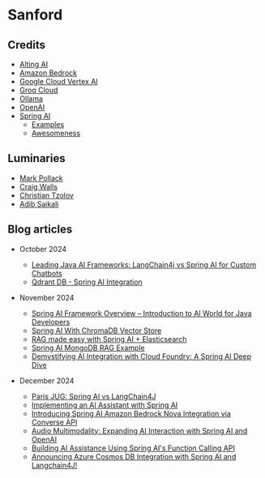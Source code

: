 # Sanford

## Credits

* [Alting AI](https://alting.ai)
* [Amazon Bedrock](https://aws.amazon.com/bedrock/)
* [Google Cloud Vertex AI](https://cloud.google.com/vertex-ai?hl=en)
* [Groq Cloud](https://groq.com)
* [Ollama](https://ollama.com/)
* [OpenAI](https://openai.com/api/)
* [Spring AI](https://spring.io/projects/spring-ai)
  * [Examples](https://github.com/spring-projects/spring-ai-examples)
  * [Awesomeness](https://github.com/danvega/awesome-spring-ai)

## Luminaries

* [Mark Pollack](https://www.linkedin.com/in/marklpollack/)
* [Craig Walls](https://www.linkedin.com/in/habuma/)
* [Christian Tzolov](https://www.linkedin.com/in/tzolov/)
* [Adib Saikali](https://www.linkedin.com/in/adibsaikali/)

## Blog articles

* October 2024
  * [Leading Java AI Frameworks: LangChain4j vs Spring AI for Custom Chatbots](https://www.miliari.me/blog/leading-java-rag-frameworks)
  * [Qdrant DB - Spring AI Integration](https://www.kodesastra.com/2024/10/qdrant-db-spring-ai-Integration.html)
  
* November 2024
  * [Spring AI Framework Overview – Introduction to AI World for Java Developers](https://grapeup.com/blog/spring-ai-overview-introduction-to-ai-world-for-java-developers/#)
  * [Spring AI With ChromaDB Vector Store](https://www.baeldung.com/spring-ai-chromadb-vector-store)
  * [RAG made easy with Spring AI + Elasticsearch](https://www.elastic.co/search-labs/blog/java-rag-spring-ai-es)
  * [Spring AI MongoDB RAG Example](https://www.javacodegeeks.com/spring-ai-mongodb-rag-example.html)
  * [Demystifying AI Integration with Cloud Foundry: A Spring AI Deep Dive](https://blogs.vmware.com/tanzu/demystifying-ai-integration-with-cloud-foundry-a-spring-ai-deep-dive/)
  
* December 2024
  * [Paris JUG: Spring AI vs LangChain4J](https://speakerdeck.com/michaelisvy/2024)
  * [Implementing an AI Assistant with Spring AI](https://www.baeldung.com/spring-ai-assistant)
  * [Introducing Spring AI Amazon Bedrock Nova Integration via Converse API](https://spring.io/blog/2024/12/10/spring-ai-amazon-bedrock-nova)
  * [Audio Multimodality: Expanding AI Interaction with Spring AI and OpenAI](https://spring.io/blog/2024/12/05/spring-ai-audio-modality)
  * [Building AI Assistance Using Spring AI's Function Calling API](https://www.kodesastra.com/2024/12/building-ai-assistance-using-spring-ai-function-calling.html)
  * [Announcing Azure Cosmos DB Integration with Spring AI and Langchain4J!](https://devblogs.microsoft.com/cosmosdb/announcing-azure-cosmos-db-integration-with-spring-ai-and-langchain4j/)
